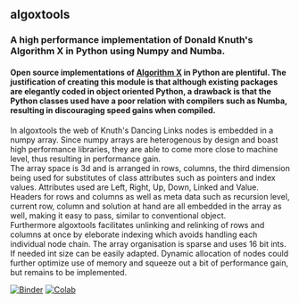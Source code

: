 ## algoxtools 
### A high performance implementation of Donald Knuth's Algorithm X in Python using Numpy and Numba.
#### Open source implementations of [Algorithm X](https://www.ocf.berkeley.edu/~jchu/publicportal/sudoku/0011047.pdf) in Python are plentiful. The justification of creating this module is that although existing packages are elegantly coded in object oriented Python, a drawback is that the Python classes used have a poor relation with compilers such as Numba, resulting in discouraging speed gains when compiled.<br/> 
In algoxtools the web of Knuth's Dancing Links nodes is embedded in a numpy array. Since numpy arrays are heterogenous by design and boast high performance libraries, they are able to come more close to machine level, thus resulting in performance gain.<br/> 
The array space is 3d and is arranged in rows, columns, the third dimension being used for substitutes of class attributes such as pointers and index values. Attributes used are Left, Right, Up, Down, Linked and Value. Headers for rows and columns as well as meta data such as recursion level, current row, column and solution at hand are all embedded in the array as well, making it easy to pass, similar to conventional object.<br/>
Furthermore algoxtools facilitates unlinking and relinking of rows and columns at once by eleborate indexing
which avoids handling each individual node chain.
The array organisation is sparse and uses 16 bit ints. If needed int size can be easily adapted. Dynamic allocation of nodes could further optimize use of memory and squeeze out a bit of performance gain, but remains to be implemented.

[![Binder](https://mybinder.org/badge_logo.svg)](https://mybinder.org/v2/gh/Seemee/algoxtools/299b8f1cd71c766032fb969ab2a77308fc2f59c8?filepath=examples%2Falgoxtools%20api%20usage%20example%20in%20ipynb.ipynb) [![Colab](https://colab.research.google.com/assets/colab-badge.svg)](https://colab.research.google.com/drive/119zcx-mmnLA333ifXJFVjbB9aRKbiU6S?usp=sharing)
